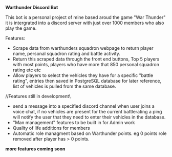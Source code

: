 **Warthunder Discord Bot**

This bot is a personal project of mine based aroud the game "War Thunder"
it is intergrated into a discord server with just over 1000 members who also play the game.

Features:

- Scrape data from warthunders squadron webpage to return player name, personal squadron rating and battle activity.
- Return this scraped data through the front end buttons, Top 5 players with most points, players who have more that 850 personal squadron rating etc etc
- Allow players to select the vehicles they have for a specific "battle rating", entries then saved in PostgreSQL database for later reference, list of vehicles is pulled from the same database.

//Features still in development\\
- send a message into a specified discord channel when user joins a voice chat, if no vehicles are present for the current battlerating a ping will notify the user that they need to enter their vehicles in the database.
- "Man management" features to be built in for Admin work
- Quality of life additions for members
- Automatic role managment based on Warthunder points. eg 0 points role removed after player has > 0 points.

**more features coming soon**
